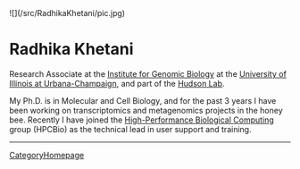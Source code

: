 <div class='right'> ![](/src/RadhikaKhetani/pic.jpg) </div>

# Radhika Khetani

Research Associate at the [Institute for Genomic Biology](http://www.igb.uiuc.edu/) at the [University of Illinois at Urbana-Champaign](http://www.uiuc.edu/), and part of the [Hudson Lab](http://stan.cropsci.uiuc.edu/people/index.php).

My Ph.D. is in Molecular and Cell Biology, and for the past 3 years I have been working on transcriptomics and metagenomics projects in the honey bee. Recently I have joined the [High-Performance Biological Computing](http://hpcbio.illinois.edu/) group (HPCBio) as the technical lead in user support and training. 

----
[CategoryHomepage](/src/CategoryHomepage/index.md)
